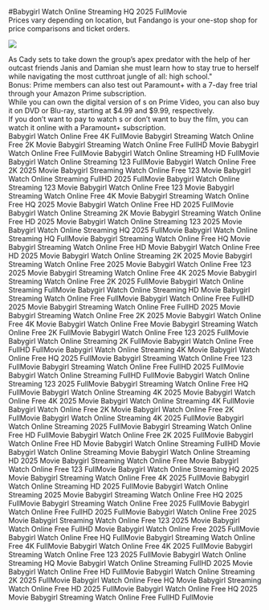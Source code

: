 #Babygirl Watch Online Streaming HQ 2025 FullMovie  
Prices vary depending on location, but Fandango is your one-stop shop for price comparisons and ticket orders.  
  
[![](https://i.imgur.com/qSNzIqt.png)](https://movie.rssnews.media/RylRzYdXQ.php)  
  
As Cady sets to take down the group’s apex predator with the help of her outcast friends Janis and Damian she must learn how to stay true to herself while navigating the most cutthroat jungle of all: high school."  
Bonus: Prime members can also test out Paramount+ with a 7-day free trial through your Amazon Prime subscription.  
While you can own the digital version of s on Prime Video, you can also buy it on DVD or Blu-ray, starting at $4.99 and $9.99, respectively.  
If you don’t want to pay to watch s or don’t want to buy the film, you can watch it online with a Paramount+ subscription.  
Babygirl Watch Online Free 4K FullMovie
Babygirl Streaming Watch Online Free 2K Movie
Babygirl Streaming Watch Online Free FullHD Movie
Babygirl Watch Online Free FullMovie
Babygirl Watch Online Streaming HD FullMovie
Babygirl Watch Online Streaming 123 FullMovie
Babygirl Watch Online Free 2K 2025 Movie
Babygirl Streaming Watch Online Free 123 Movie
Babygirl Watch Online Streaming FullHD 2025 FullMovie
Babygirl Watch Online Streaming 123 Movie
Babygirl Watch Online Free 123 Movie
Babygirl Streaming Watch Online Free 4K Movie
Babygirl Streaming Watch Online Free HQ 2025 Movie
Babygirl Watch Online Free HD 2025 FullMovie
Babygirl Watch Online Streaming 2K Movie
Babygirl Streaming Watch Online Free HD 2025 Movie
Babygirl Watch Online Streaming 123 2025 Movie
Babygirl Watch Online Streaming HQ 2025 FullMovie
Babygirl Watch Online Streaming HQ FullMovie
Babygirl Streaming Watch Online Free HQ Movie
Babygirl Streaming Watch Online Free HD Movie
Babygirl Watch Online Free HD 2025 Movie
Babygirl Watch Online Streaming 2K 2025 Movie
Babygirl Streaming Watch Online Free 2025 Movie
Babygirl Watch Online Free 123 2025 Movie
Babygirl Streaming Watch Online Free 4K 2025 Movie
Babygirl Streaming Watch Online Free 2K 2025 FullMovie
Babygirl Watch Online Streaming FullMovie
Babygirl Watch Online Streaming HD Movie
Babygirl Streaming Watch Online Free FullMovie
Babygirl Watch Online Free FullHD 2025 Movie
Babygirl Streaming Watch Online Free FullHD 2025 Movie
Babygirl Streaming Watch Online Free 2K 2025 Movie
Babygirl Watch Online Free 4K Movie
Babygirl Watch Online Free Movie
Babygirl Streaming Watch Online Free 2K FullMovie
Babygirl Watch Online Free 123 2025 FullMovie
Babygirl Watch Online Streaming 2K FullMovie
Babygirl Watch Online Free FullHD FullMovie
Babygirl Watch Online Streaming 4K Movie
Babygirl Watch Online Free HQ 2025 FullMovie
Babygirl Streaming Watch Online Free 123 FullMovie
Babygirl Streaming Watch Online Free FullHD 2025 FullMovie
Babygirl Watch Online Streaming FullHD FullMovie
Babygirl Watch Online Streaming 123 2025 FullMovie
Babygirl Streaming Watch Online Free HQ FullMovie
Babygirl Watch Online Streaming 4K 2025 Movie
Babygirl Watch Online Free 4K 2025 Movie
Babygirl Watch Online Streaming 4K FullMovie
Babygirl Watch Online Free 2K Movie
Babygirl Watch Online Free 2K FullMovie
Babygirl Watch Online Streaming 4K 2025 FullMovie
Babygirl Watch Online Streaming 2025 FullMovie
Babygirl Streaming Watch Online Free HD FullMovie
Babygirl Watch Online Free 2K 2025 FullMovie
Babygirl Watch Online Free HD Movie
Babygirl Watch Online Streaming FullHD Movie
Babygirl Watch Online Streaming Movie
Babygirl Watch Online Streaming HD 2025 Movie
Babygirl Streaming Watch Online Free Movie
Babygirl Watch Online Free 123 FullMovie
Babygirl Watch Online Streaming HQ 2025 Movie
Babygirl Streaming Watch Online Free 4K 2025 FullMovie
Babygirl Watch Online Streaming HD 2025 FullMovie
Babygirl Watch Online Streaming 2025 Movie
Babygirl Streaming Watch Online Free HQ 2025 FullMovie
Babygirl Streaming Watch Online Free 2025 FullMovie
Babygirl Watch Online Free FullHD 2025 FullMovie
Babygirl Watch Online Free 2025 Movie
Babygirl Streaming Watch Online Free 123 2025 Movie
Babygirl Watch Online Free FullHD Movie
Babygirl Watch Online Free 2025 FullMovie
Babygirl Watch Online Free HQ FullMovie
Babygirl Streaming Watch Online Free 4K FullMovie
Babygirl Watch Online Free 4K 2025 FullMovie
Babygirl Streaming Watch Online Free 123 2025 FullMovie
Babygirl Watch Online Streaming HQ Movie
Babygirl Watch Online Streaming FullHD 2025 Movie
Babygirl Watch Online Free HD FullMovie
Babygirl Watch Online Streaming 2K 2025 FullMovie
Babygirl Watch Online Free HQ Movie
Babygirl Streaming Watch Online Free HD 2025 FullMovie
Babygirl Watch Online Free HQ 2025 Movie
Babygirl Streaming Watch Online Free FullHD FullMovie